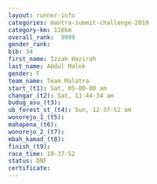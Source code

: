 ```yaml
---
layout: runner-info 
categories: mantra-summit-challenge-2019 
category-km: 116km 
overall_rank:  9999
gender_rank: 
bib: 34
first_name: Izzah Hazirah
last_name: Abdul Malek
gender: F
team_name: Team Malatra
start_(t1): Sat, 05-00-00 am
changar_(t2): Sat, 11-44-34 am
budug_asu_(t3): 
ub_forest_st_(t4): Sun, 12-37-52 am
wonorejo_1_(t5): 
mahapena_(t6): 
wonorejo_2_(t7): 
mbah_kamad_(t8): 
finish_(t9): 
race_time: 19-37-52
status: DNF
certificate: 
---
```


